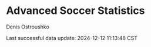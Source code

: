 # Advanced Soccer Statistics
Denis Ostroushko

<!-- gfm -->

Last successful data update: 2024-12-12 11:13:48 CST
